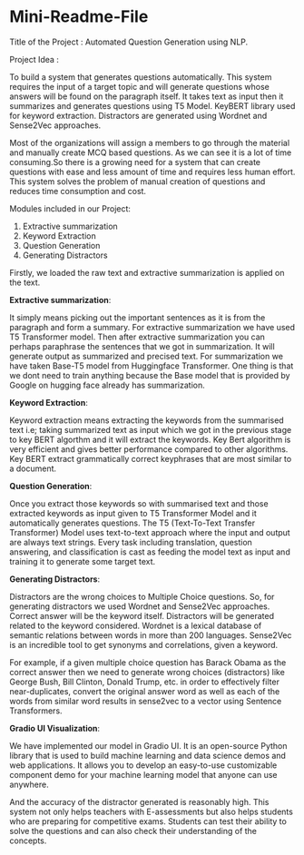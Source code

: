 # Mini-Readme-File

Title of the Project : Automated Question Generation using NLP.

Project Idea :

To build a system that generates questions automatically. This system requires the input of a target topic and will generate questions whose answers will be found 
on the paragraph itself. It takes text as input then it summarizes and generates questions using T5 Model. KeyBERT library used for keyword extraction. Distractors
are generated using Wordnet and Sense2Vec approaches. 

Most of the organizations will assign a members to go through the material and manually create MCQ based questions. As we can see it is a lot of time consuming.So 
there is a growing need for a system that can create questions with ease and less amount of time and requires less human effort. This system solves the problem of
manual creation of questions and reduces time consumption and cost.


Modules included in our Project:
 1) Extractive summarization
 2) Keyword Extraction
 3) Question Generation
 4) Generating Distractors

Firstly, we loaded the raw text and extractive summarization is applied on the text.

**Extractive summarization**: 

It simply means picking out the important sentences as it is from the paragraph and form a summary. For extractive summarization we have used T5 Transformer model. 
Then after extractive summarization you can perhaps paraphrase the sentences that we got in summarization. It will generate output as summarized and precised text.
For summarization we have taken Base-T5 model from Huggingface Transformer. One thing is that we dont need to train anything because the Base model that is provided 
by Google on hugging face already has summarization.  

**Keyword Extraction**: 

Keyword extraction means extracting the keywords from the summarised text i.e; taking summarized text as input which we got in the previous stage to key BERT algorthm and it will extract the keywords. Key Bert algorithm is very efficient and gives better performance compared to other algorithms. Key BERT extract grammatically correct keyphrases that are most similar to a document.  

**Question Generation**:

Once you extract those keywords so with summarised text and those extracted keywords as input given to T5 Transformer Model and it automatically generates questions.
The T5 (Text-To-Text Transfer Transformer) Model uses text-to-text approach where the input and output are always text strings. Every task including translation, question answering, and classification is cast as feeding the model text as input and training it to generate some target text.

**Generating Distractors**:

Distractors are the wrong choices to Multiple Choice questions. So, for generating distractors we used Wordnet and Sense2Vec approaches. Correct answer will be the keyword itself. Distractors will be generated related to the keyword considered. Wordnet is a lexical database of semantic relations between words in more than 200 languages. Sense2Vec is an incredible tool to get synonyms and correlations, given a keyword. 

For example, if a given multiple choice question has Barack Obama as the correct answer then we need to generate wrong choices (distractors) like George Bush, Bill Clinton, Donald Trump, etc.  in order to effectively filter near-duplicates, convert the original answer word as well as each of the words from similar word results 
in sense2vec to a vector using Sentence Transformers.

**Gradio UI Visualization**: 

We have implemented our model in Gradio UI. It is an open-source Python library that is used to build machine learning and data science demos and web applications. 
It allows you to develop an easy-to-use customizable component demo for your machine learning model that anyone can use anywhere. 

And the accuracy of the distractor generated is reasonably high. This system not only helps teachers with E-assessments but also helps students who are preparing for competitive exams. Students can test their ability to solve the questions and can also check their understanding of the concepts.

